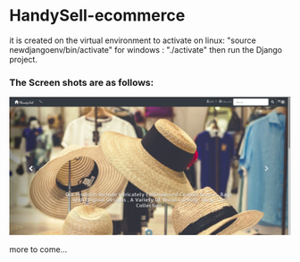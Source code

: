 # HandySell-ecommerce

it is created on the virtual environment 
to activate
on linux: "source newdjangoenv/bin/activate"
for windows : "./activate"
then run the Django project.

### The Screen shots are as follows:

![Home Page](screenshots/page1.png)

more to come...